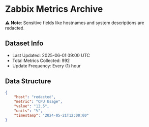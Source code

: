 # Zabbix Metrics Archive

⚠️ **Note**: Sensitive fields like hostnames and system descriptions are redacted.

## Dataset Info
- Last Updated: 2025-06-01 09:00 UTC
- Total Metrics Collected: 992
- Update Frequency: Every (1) hour

## Data Structure
```json
{
    "host": "redacted",
    "metric": "CPU Usage",
    "value": "12.5",
    "units": "%",
    "timestamp": "2024-05-21T12:00:00"
}
```
